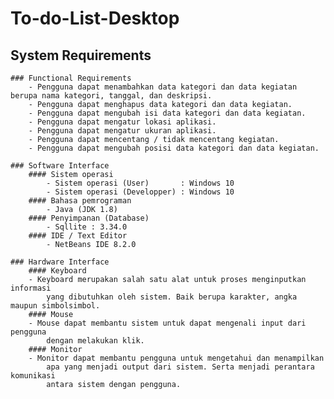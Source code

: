 # To-do-List-Desktop
## System Requirements
    ### Functional Requirements
        - Pengguna dapat menambahkan data kategori dan data kegiatan berupa nama kategori, tanggal, dan deskripsi.
        - Pengguna dapat menghapus data kategori dan data kegiatan.
        - Pengguna dapat mengubah isi data kategori dan data kegiatan.
        - Pengguna dapat mengatur lokasi aplikasi.
        - Pengguna dapat mengatur ukuran aplikasi.
        - Pengguna dapat mencentang / tidak mencentang kegiatan.
        - Pengguna dapat mengubah posisi data kategori dan data kegiatan.

    ### Software Interface
        #### Sistem operasi
            - Sistem operasi (User)       : Windows 10
            - Sistem operasi (Developper) : Windows 10
        #### Bahasa pemrograman
            - Java (JDK 1.8)
        #### Penyimpanan (Database)
            - Sqllite : 3.34.0
        #### IDE / Text Editor
            - NetBeans IDE 8.2.0
    
    ### Hardware Interface
        #### Keyboard
        - Keyboard merupakan salah satu alat untuk proses menginputkan informasi
            yang dibutuhkan oleh sistem. Baik berupa karakter, angka maupun simbolsimbol.
        #### Mouse
        - Mouse dapat membantu sistem untuk dapat mengenali input dari pengguna
            dengan melakukan klik.
        #### Monitor
        - Monitor dapat membantu pengguna untuk mengetahui dan menampilkan
            apa yang menjadi output dari sistem. Serta menjadi perantara komunikasi
            antara sistem dengan pengguna. 
